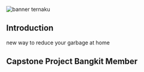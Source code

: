 <img alt="banner ternaku" src="[banner.png](https://github.com/ecoEase/.github/blob/main/profile/banner.png?raw=true)"><br>

## Introduction

new way to reduce your garbage at home

## Capstone Project Bangkit Member
